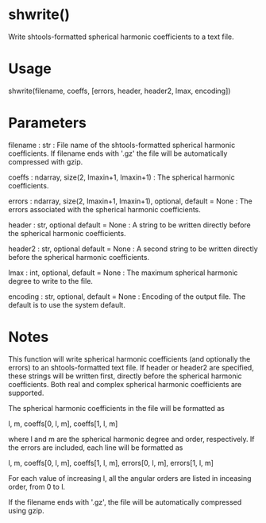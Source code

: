 # shwrite()

Write shtools-formatted spherical harmonic coefficients to a text file.

# Usage

shwrite(filename, coeffs, [errors, header, header2, lmax, encoding])

# Parameters

filename : str
:   File name of the shtools-formatted spherical harmonic coefficients. If
    filename ends with '.gz' the file will be automatically compressed with
    gzip.

coeffs : ndarray, size(2, lmaxin+1, lmaxin+1)
:   The spherical harmonic coefficients.

errors : ndarray, size(2, lmaxin+1, lmaxin+1), optional, default = None
:   The errors associated with the spherical harmonic coefficients.

header : str, optional default = None
:   A string to be written directly before the spherical harmonic
    coefficients.

header2 : str, optional default = None
:   A second string to be written directly before the spherical harmonic
    coefficients.

lmax : int, optional, default = None
:   The maximum spherical harmonic degree to write to the file.

encoding : str, optional, default = None
:   Encoding of the output file. The default is to use the system default.

# Notes

This function will write spherical harmonic coefficients (and optionally
the errors) to an shtools-formatted text file. If header or header2 are
specified, these strings will be written first, directly before the
spherical harmonic coefficients. Both real and complex spherical harmonic
coefficients are supported.

The spherical harmonic coefficients in the file will be formatted as

l, m, coeffs[0, l, m], coeffs[1, l, m]

where l and m are the spherical harmonic degree and order, respectively.
If the errors are included, each line will be formatted as

l, m, coeffs[0, l, m], coeffs[1, l, m], errors[0, l, m], errors[1, l, m]

For each value of increasing l, all the angular orders are listed in
inceasing order, from 0 to l.

If the filename ends with '.gz', the file will be automatically compressed
using gzip.

